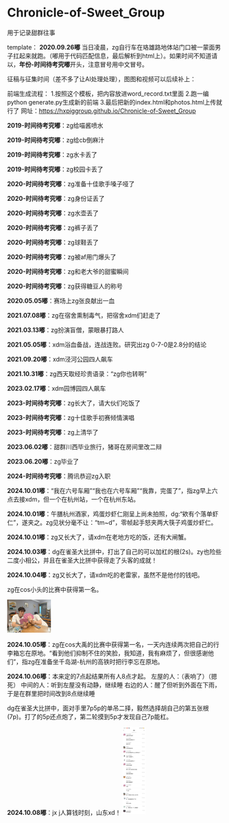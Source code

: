 # Chronicle-of-Sweet_Group

用于记录甜群往事

template： **2020.09.26嘟** 当日凌晨，zg自行车在珞雄路地体站门口被一蒙面男子扛起来就跑。（嘟用于代码匹配信息，最后解析到html上）。如果时间不知道请以，**年份-时间待考究嘟**开头，注意冒号用中文冒号。

征稿与征集时间（差不多了让AI处理处理），图图和视频可以后续补上：

前端生成流程：
1.按照这个模板，把内容放进word_record.txt里面
2.跑一编python generate.py生成新的前端
3.最后把新的index.html和photos.html上传就行了
网址：https://hxpiggroup.github.io/Chronicle-of-Sweet_Group

**2019-时间待考究嘟**：zg给喵酱喷水

**2019-时间待考究嘟**：zg给cb倒麻汁

**2019-时间待考究嘟**：zg水卡丢了

**2019-时间待考究嘟**：zg校园卡丢了

**2020-时间待考究嘟**：zg准备十佳歌手嗓子哑了

**2020-时间待考究嘟**：zg身份证丢了

**2020-时间待考究嘟**：zg水壶丢了

**2020-时间待考究嘟**：zg裤子丢了

**2020-时间待考究嘟**：zg球鞋丢了

**2020-时间待考究嘟**：zg被af用门爆头了

**2020-时间待考究嘟**：zg和老大爷的甜蜜瞬间

**2020-时间待考究嘟**：zg获得糖豆人的称号

**2020.05.05嘟**：赛场上zg张良献出一血

**2021.07.08嘟**：zg在宿舍熏制毒气，把宿舍xdm们赶走了

**2021.03.13嘟**：zg扮演盲僧，蒙眼暴打路人

**2021.05.05嘟**：xdm浴血备战，连战连败。研究出zg 0-7-0是2.8分的结论

**2021.09.20嘟**：xdm泾河公园四人飙车

**2021.10.31嘟**：zg西天取经珍贵语录：“zg你也转啊”

**2023.02.17嘟**：xdm园博园四人飙车

**2023-时间待考究嘟**：zg长大了，请大伙们吃饭了

**2023-时间待考究嘟**：zg十佳歌手初赛倾情演唱

**2023-时间待考究嘟**：zg上清华了

**2023.06.02嘟**：甜群川西毕业旅行，猪哥在房间里改二辩

**2023.06.20嘟**：zg毕业了

**2024-时间待考究嘟**：腾讯恭迎zg入职

**2024.10.01嘟**：“我在六号车厢”“我也在六号车厢”“我靠，完蛋了”，指zg早上六点去接xdm，但一个在杭州站，一个在杭州东站。

**2024.10.01嘟**：午膳杭州酒家，鸡蛋炒虾仁刚呈上尚未拍照，dg:“欸有个落单虾仁”，遂夹之。zg见状分毫不让：“tm~d”，零帧起手怒夹两大筷子鸡蛋炒虾仁。

**2024.10.01嘟**：zg又长大了，请xdm在老地方吃的饭，还有大闸蟹。

**2024.10.03嘟**：dg在雀圣大比拼中，打出了自己的可以加杠的根(2s)。zy也险些二度小相公，并且在雀圣大比拼中获得走了头客的成就！

**2024.10.04嘟**：zg又长大了，请xdm吃的老雷家，虽然不是他付的钱吧。

zg在cos小头的比赛中获得第一名。

<img src="./pic/smallhead.jpg" style="zoom:10%;" />

**2024.10.05嘟**：zg在cos大禹的比赛中获得第一名，一天内连续两次把自己的行李箱忘在原地。“看到他们抑制不住的笑脸，我知道，我有麻烦了，但很感谢他们”，指zg在准备坐千岛湖-杭州的高铁时把行李忘在原地。

**2024.10.06嘟**：本来定的7点起结果所有人8点才起。
左屋的人：（表响了）（摁死）
中间的人：听到左屋没有动静，继续睡
右边的人：醒了但听到外面在下雨，于是在群里把时间改到8点继续睡

dg在雀圣大比拼中，面对手里7p5p的单吊二择，毅然选择胡自己的第五张根(7p)。打了的5p还点炮了，第二轮摸到5p才发现自己7p能杠。

**2024.10.08嘟**：jx j人算钱时刻，山东xd！
<img src="./pic/2024-10-08-wx.jpg" style="zoom:20%;" />


